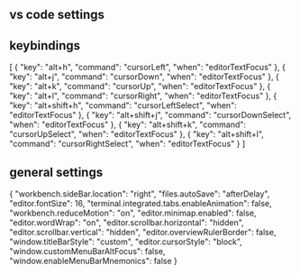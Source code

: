 ## vs code settings


## keybindings

[
    {
        "key": "alt+h",
        "command": "cursorLeft",
        "when": "editorTextFocus"
    },
    {
        "key": "alt+j",
        "command": "cursorDown",
        "when": "editorTextFocus"
    },
    {
        "key": "alt+k",
        "command": "cursorUp",
        "when": "editorTextFocus"
    },
    {
        "key": "alt+l",
        "command": "cursorRight",
        "when": "editorTextFocus"
    },
    {
        "key": "alt+shift+h",
        "command": "cursorLeftSelect",
        "when": "editorTextFocus"
    },
    {
        "key": "alt+shift+j",
        "command": "cursorDownSelect",
        "when": "editorTextFocus"
    },
    {
        "key": "alt+shift+k",
        "command": "cursorUpSelect",
        "when": "editorTextFocus"
    },
    {
        "key": "alt+shift+l",
        "command": "cursorRightSelect",
        "when": "editorTextFocus"
    }
]



## general settings

{
    "workbench.sideBar.location": "right",
    "files.autoSave": "afterDelay",
    "editor.fontSize": 16,
    "terminal.integrated.tabs.enableAnimation": false,
    "workbench.reduceMotion": "on",
    "editor.minimap.enabled": false,
    "editor.wordWrap": "on",
    "editor.scrollbar.horizontal": "hidden",
    "editor.scrollbar.vertical": "hidden",
    "editor.overviewRulerBorder": false,
    "window.titleBarStyle": "custom",
    "editor.cursorStyle": "block",
    "window.customMenuBarAltFocus": false,
    "window.enableMenuBarMnemonics": false
}

